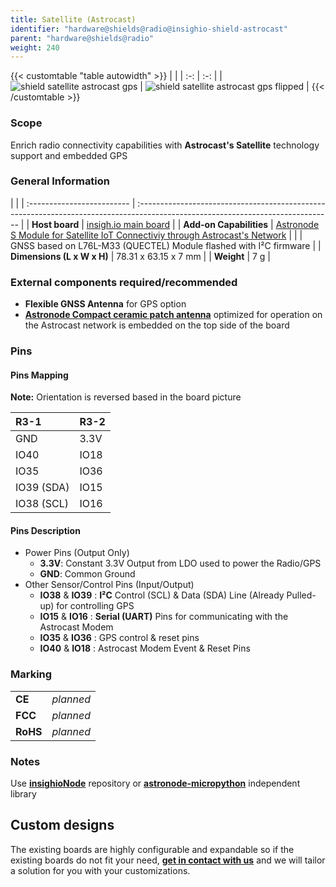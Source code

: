 ```yaml
---
title: Satellite (Astrocast)
identifier: "hardware@shields@radio@insighio-shield-astrocast"
parent: "hardware@shields@radio"
weight: 240
---
```


{{< customtable "table autowidth" >}}
| |
| :-: | :-: |
| ![shield satellite astrocast gps](/images/deviceimages/insighio-shield-astrocast.png?width=30pc) | ![shield satellite astrocast gps flipped](/images/deviceimages/insighio-shield-astrocast-flipped.png?width=30pc) |
{{< /customtable >}}

### Scope

Enrich radio connectivity capabilities with **Astrocast's Satellite** technology support and embedded GPS

### General Information

|                            |
| :------------------------- | :------------------------------------------------------------------------------------------------------------------------------ |
| **Host board**             | [insigh.io main board](../../../board/latest)                                                                                   |
| **Add-on Capabilities**    | [Astronode S Module for Satellite IoT Connectiviy through Astrocast's Network](https://www.astrocast.com/products/astronode-s/) |
|                            | GNSS based on L76L-M33 (QUECTEL) Module flashed with I²C firmware                                                               |
| **Dimensions (L x W x H)** | 78.31 x 63.15 x 7 mm                                                                                                            |
| **Weight**                 | 7 g                                                                                                                             |

### External components required/recommended

- **Flexible GNSS Antenna** for GPS option
- **[Astronode Compact ceramic patch antenna](https://www.astrocast.com/products/astronode-patch-antenna/)** optimized for operation on the Astrocast network is embedded on the top side of the board

### Pins

#### Pins Mapping

**Note:** Orientation is reversed based in the board picture

| R3-1       | R3-2 |
| :--------- | :--- |
| GND        | 3.3V |
| IO40       | IO18 |
| IO35       | IO36 |
| IO39 (SDA) | IO15 |
| IO38 (SCL) | IO16 |

#### Pins Description

- Power Pins (Output Only)
  - **3.3V**: Constant 3.3V Output from LDO used to power the Radio/GPS
  - **GND**: Common Ground
- Other Sensor/Control Pins (Input/Output)
  - **IO38** & **IO39** : **I²C** Control (SCL) & Data (SDA) Line (Already Pulled-up) for controlling GPS
  - **IO15** & **IO16** : **Serial (UART)** Pins for communicating with the Astrocast Modem
  - **IO35** & **IO36** : GPS control & reset pins
  - **IO40** & **IO18** : Astrocast Modem Event & Reset Pins

### Marking

|          |           |
| :------- | :-------- |
| **CE**   | _planned_ |
| **FCC**  | _planned_ |
| **RoHS** | _planned_ |

### Notes

Use **[insighioNode](https://github.com/insighio/insighioNode)** repository or **[astronode-micropython](https://github.com/insighio/astronode-micropython)** independent library

## Custom designs

The existing boards are highly configurable and expandable so if the existing boards do not fit your need, **[get in contact with us](mailto:info@insigh.io)** and we will tailor a solution for you with your customizations.

